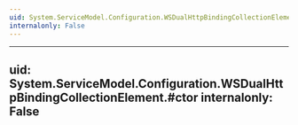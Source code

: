 ```yaml
---
uid: System.ServiceModel.Configuration.WSDualHttpBindingCollectionElement
internalonly: False
---
```


---
uid: System.ServiceModel.Configuration.WSDualHttpBindingCollectionElement.#ctor
internalonly: False
---
